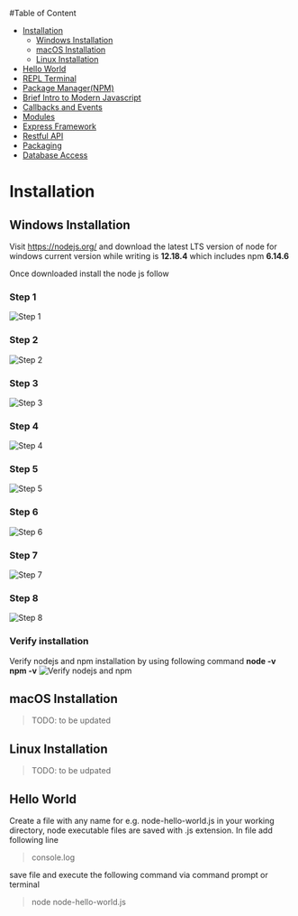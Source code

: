 #Table of Content
- [Installation](#installation)
    * [Windows Installation](#windows-installation)
    * [macOS Installation](#macos-installation)
    * [Linux Installation](#linux-installation)
- [Hello World](#hello-world)
- [REPL Terminal](#repl-terminal)
- [Package Manager(NPM)](#package-manager-npm)
- [Brief Intro to Modern Javascript](#brief-intro-to-modern-javascript)
- [Callbacks and Events](#callbacks-and-events)
- [Modules](#modules)
- [Express Framework](#express-framework)
- [Restful API](#restful-api)
- [Packaging](#packaging)
- [Database Access](#database-access)

# Installation
## Windows Installation
Visit https://nodejs.org/ and download the latest LTS version of node for windows current version while writing is **12.18.4** which includes npm **6.14.6**

Once downloaded install the node js follow
### Step 1
![Step 1](https://github.com/classroomnode/nodejs-firststep/blob/master/screenshots/node_install_1.png)
### Step 2
![Step 2](https://github.com/classroomnode/nodejs-firststep/blob/master/screenshots/node_install_2.png)
### Step 3
![Step 3](https://github.com/classroomnode/nodejs-firststep/blob/master/screenshots/node_install_3.png)
### Step 4
![Step 4](https://github.com/classroomnode/nodejs-firststep/blob/master/screenshots/node_install_4.png)
### Step 5
![Step 5](https://github.com/classroomnode/nodejs-firststep/blob/master/screenshots/node_install_5.png)
### Step 6
![Step 6](https://github.com/classroomnode/nodejs-firststep/blob/master/screenshots/node_install_6.png)
### Step 7
![Step 7](https://github.com/classroomnode/nodejs-firststep/blob/master/screenshots/node_install_7.png)
### Step 8
![Step 8](https://github.com/classroomnode/nodejs-firststep/blob/master/screenshots/node_install_8.png)
### Verify installation
Verify nodejs and npm installation by using following command
**node -v**
**npm -v**
![Verify nodejs and npm](https://github.com/classroomnode/nodejs-firststep/blob/master/screenshots/verify_installation.png)


## macOS Installation
> TODO: to be updated

## Linux Installation
> TODO: to be udpated

## Hello World
Create a file with any name for e.g. node-hello-world.js in your working directory, node executable files are saved with .js extension. In file add following line

> console.log

save file and execute the following command via command prompt or terminal

> node node-hello-world.js